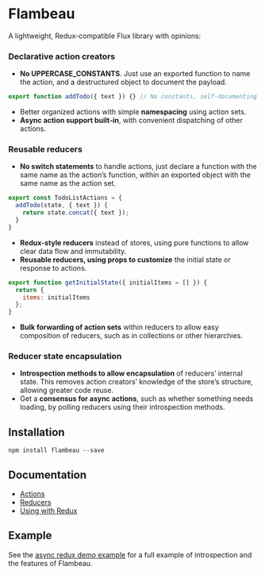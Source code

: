 # Flambeau
A lightweight, Redux-compatible Flux library with opinions:

### Declarative action creators
- **No UPPERCASE_CONSTANTS**. Just use an exported function to name the action, and a destructured object to document the payload.
```javascript
export function addTodo({ text }) {} // No constants, self-documenting payload
```
- Better organized actions with simple **namespacing** using action sets.
- **Async action support built-in**, with convenient dispatching of other actions.

### Reusable reducers
- **No switch statements** to handle actions, just declare a function with the same name as the action’s function, within an exported object with the same name as the action set.
```javascript
export const TodoListActions = {
  addTodo(state, { text }) {
    return state.concat({ text });
  }
}
```
- **Redux-style reducers** instead of stores, using pure functions to allow clear data flow and immutability.
- **Reusable reducers, using props to customize** the initial state or response to actions.
```javascript
export function getInitialState({ initialItems = [] }) {
  return {
    items: initialItems
  };
}
```
- **Bulk forwarding of action sets** within reducers to allow easy composition of reducers, such as in collections or other hierarchies.

### Reducer state encapsulation
- **Introspection methods to allow encapsulation** of reducers’ internal state. This removes action creators’ knowledge of the store’s structure, allowing greater code reuse.
- Get a **consensus for async actions**, such as whether something needs loading, by polling reducers using their introspection methods.

## Installation

`npm install flambeau --save`

## Documentation

- [Actions](docs/actions.md)
- [Reducers](docs/reducers.md)
- [Using with Redux](docs/redux.md)

## Example

See the [async redux demo example](examples/async-redux) for a full example of introspection and the features of Flambeau.

